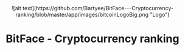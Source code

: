 <div align="center">
  ![alt text](https://github.com/Bartyee/BitFace---Cryptocurrency-ranking/blob/master/app/images/bitcoinLogoBig.png "Logo")
  <h1>BitFace - Cryptocurrency ranking</h1>
</div>
